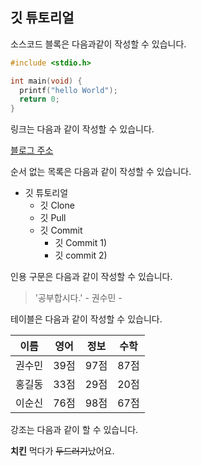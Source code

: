 ## 깃 튜토리얼

소스코드 블록은 다음과같이 작성할 수 있습니다.

```c
#include <stdio.h>

int main(void) {
  printf("hello World");
  return 0;
}
```

링크는 다음과 같이 작성할 수 있습니다.

[블로그 주소](https://blog.naver.com/rnjstnals0922)

순서 없는 목록은 다음과 같이 작성할 수 있습니다.

* 깃 튜토리얼
  * 깃 Clone
  * 깃 Pull
  * 깃 Commit
    * 깃 Commit 1)
    * 깃 commit 2)

인용 구문은 다음과 같이 작성할 수 있습니다.

> '공부합시다.' - 권수민 -

테이블은 다음과 같이 작성할 수 있습니다.

이름|영어|정보|수학
---|---|---|---|
권수민|39점|97점|87점|
홍길동|33점|29점|20점|
이순신|76점|98점|67점|

강조는 다음과 같이 할 수 있습니다.

**치킨** 먹다가 ~~두드러기~~났어요.
